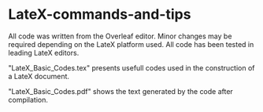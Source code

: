 # LateX-commands-and-tips
All code was written from the Overleaf editor. 
Minor changes may be required depending on the LateX platform used. 
All code has been tested in leading LateX editors.

"LateX_Basic_Codes.tex" presents usefull codes used in the construction of a LateX document. 

"LateX_Basic_Codes.pdf" shows the text generated by the code after compilation.
